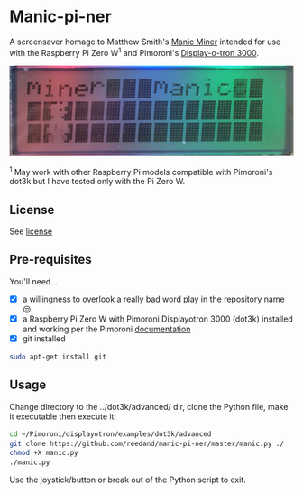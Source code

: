 # Manic-pi-ner

A screensaver homage to Matthew Smith's [Manic Miner](https://en.wikipedia.org/wiki/Manic_Miner) intended for use with the Raspberry Pi Zero W<sup>1</sup> and Pimoroni's [Display-o-tron 3000](https://github.com/pimoroni/displayotron).

![screensaver image](https://raw.githubusercontent.com/reedand/manic-pi-ner/master/manic.jpeg)

<sup>1</sup> May work with other Raspberry Pi models compatible with Pimoroni's dot3k but I have tested only with the Pi Zero W.

## License

See [license](https://github.com/reedand/manic-pi-ner/master/LICENSE)

## Pre-requisites

You'll need...

- [x] a willingness to overlook a really bad word play in the repository name :unamused:
- [x] a Raspberry Pi Zero W with Pimoroni Displayotron 3000 (dot3k) installed and working per the Pimoroni [documentation](https://learn.pimoroni.com/tutorial/display-o-tron/getting-started-with-display-o-tron)
- [x] git installed
```bash
sudo apt-get install git
```

## Usage

Change directory to the ../dot3k/advanced/ dir, clone the Python file, make it executable then execute it:
```bash
cd ~/Pimoroni/displayotron/examples/dot3k/advanced
git clone https://github.com/reedand/manic-pi-ner/master/manic.py ./
chmod +X manic.py
./manic.py
```
Use the joystick/button or break out of the Python script to exit.
